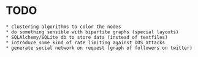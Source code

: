 # TODO

    * clustering algorithms to color the nodes
    * do something sensible with bipartite graphs (special layouts)
    * SQLAlchemy/SQLite db to store data (instead of textfiles)
    * introduce some kind of rate limiting against DOS attacks
    * generate social network on request (graph of followers on twitter)
